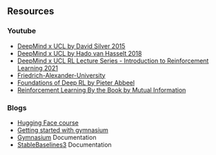 ## Resources

### Youtube

- [DeepMind x UCL by David Silver 2015](https://www.youtube.com/watch?v=2pWv7GOvuf0&list=PLqYmG7hTraZDM-OYHWgPebj2MfCFzFObQ)
- [DeepMind x UCL by Hado van Hasselt 2018](https://www.youtube.com/watch?v=ISk80iLhdfU&list=PLqYmG7hTraZBKeNJ-JE_eyJHZ7XgBoAyb)
- [DeepMind x UCL RL Lecture Series - Introduction to Reinforcement Learning 2021](https://www.youtube.com/watch?v=TCCjZe0y4Qc&list=PLqYmG7hTraZDVH599EItlEWsUOsJbAodm)
- [Friedrich-Alexander-University](https://www.youtube.com/watch?v=JeDY8uECPgk&list=PLmmS6L8GBdcfwKPlNPWDkxyDicLKhUoQe&index=1&t=1270s)
- [Foundations of Deep RL by Pieter Abbeel](https://www.youtube.com/playlist?list=PLwRJQ4m4UJjNymuBM9RdmB3Z9N5-0IlY0)
- [Reinforcement Learning By the Book by Mutual Information](https://www.youtube.com/playlist?list=PLzvYlJMoZ02Dxtwe-MmH4nOB5jYlMGBjr)


### Blogs

- [Hugging Face course](https://huggingface.co/learn/deep-rl-course/unit0/introduction)
- [Getting started with gymnasium](https://blog.paperspace.com/getting-started-with-openai-gym/)
- [Gymnasium](https://gymnasium.farama.org/) Documentation
- [StableBaselines3](https://stable-baselines3.readthedocs.io/en/master/index.html) Documentation

